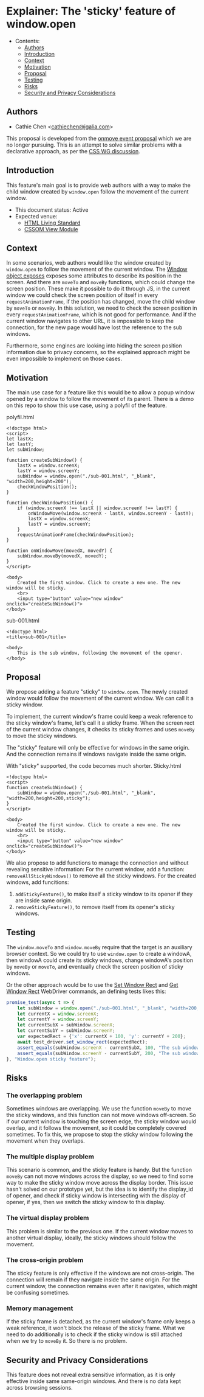# Explainer: The 'sticky' feature of window.open

- Contents:
  - [Authors](#Authors)
  - [Introduction](#Introduction)
  - [Context](#Context)
  - [Motivation](#Motivation)
  - [Proposal](#Proposal)
  - [Testing](#Testing)
  - [Risks](#Risks)
  - [Security and Privacy Considerations](#Security-and-Privacy-Considerations)

## Authors

* Cathie Chen \<cathiechen@igalia.com>


This proposal is developed from the [onmove event proposal](https://github.com/Igalia/explainers/blob/main/onmove-event-handler/README.md) which we are no longer pursuing. This is an attempt to solve similar problems with a declarative approach, as per the [CSS WG discussion](https://github.com/w3c/csswg-drafts/issues/7693).

## Introduction

This feature's main goal is to provide web authors with a way to make the child window created by `window.open` follow the movement of the current window.

* This document status: Active
* Expected venue:
  - [HTML Living Standard](https://html.spec.whatwg.org/)
  - [CSSOM View Module](https://drafts.csswg.org/cssom-view/)

## Context

In some scenarios, web authors would like the window created by `window.open` to follow the movement of the current window. The [Window object exposes](https://drafts.csswg.org/cssom-view/#extensions-to-the-window-interface) exposes some attributes to describe its position in the screen. And there are `moveTo` and `moveBy` functions, which could change the screen position. These make it possible to do it through JS, in the current window we could check the screen position of itself in every `requestAnimationFrame`, if the position has changed, move the child window by `moveTo` or `moveBy`. In this solution, we need to check the screen position in every `requestAnimationFrame`, which is not good for performance. And if the current window navigates to other URL, it is impossible to keep the connection, for the new page would have lost the reference to the sub windows.

Furthermore, some engines are looking into hiding the screen position information due to privacy concerns, so the explained approach might be even impossible to implement on those cases.

## Motivation

The main use case for a feature like this would be to allow a popup window opened by a window to follow the movement of its parent. There is a demo on this repo to show this use case, using a polyfil of the feature.

polyfil.html
```
<!doctype html>
<script>
let lastX;
let lastY;
let subWindow;

function createSubWindow() {
    lastX = window.screenX;
    lastY = window.screenY;
    subWindow = window.open("./sub-001.html", "_blank", "width=200,height=200");
    checkWindowPosition();
}

function checkWindowPosition() {
    if (window.screenX !== lastX || window.screenY !== lastY) {
        onWindowMove(window.screenX - lastX, window.screenY - lastY);
        lastX = window.screenX;
        lastY = window.screenY;        
    }
    requestAnimationFrame(checkWindowPosition);
}

function onWindowMove(movedX, movedY) {
    subWindow.moveBy(movedX, movedY);
}
</script>

<body>
    Created the first window. Click to create a new one. The new window will be sticky.
    <br>
    <input type="button" value="new window" onclick="createSubWindow()">
</body>
```

sub-001.html
```
<!doctype html>
<title>sub-001</title>

<body>
    This is the sub window, following the movement of the opener.
</body>
```

## Proposal

We propose adding a feature "sticky" to `window.open`. The newly created window would follow the movement of the current window. We can call it a sticky window.

To implement, the current window's frame could keep a weak reference to the sticky window's frame, let's call it a sticky frame.
When the screen rect of the current window changes, it checks its sticky frames and uses `moveBy` to move the sticky windows.

The "sticky" feature will only be effective for windows in the same origin. And the connection remains if windows navigate inside the same origin.

With "sticky" supported, the code becomes much shorter.
Sticky.html
```
<!doctype html>
<script>
function createSubWindow() {
    subWindow = window.open("./sub-001.html", "_blank", "width=200,height=200,sticky");
}
</script>

<body>
    Created the first window. Click to create a new one. The new window will be sticky.
    <br>
    <input type="button" value="new window" onclick="createSubWindow()">
</body>
```

We also propose to add functions to manage the connection and without revealing sensitive information:
For the current window, add a function: `removeAllStickyWindows()` to remove all the sticky windows.
For the created windows, add funcitions:
1. `addStickyFeature()`, to make itself a sticky window to its opener if they are inside same origin.
2. `removeStickyFeature()`, to remove itself from its opener's sticky windows.

## Testing

The `window.moveTo` and `window.moveBy` require that the target is an auxiliary browser context. So we could try to use `window.open` to create a windowA, then windowA could create its sticky windows, change windowA's position by `moveBy` or `moveTo`, and eventually check the screen position of sticky windows.

Or the other approach would be to use the [Set Window Rect](https://www.w3.org/TR/webdriver2/#set-window-rect) and [Get Window Rect](https://www.w3.org/TR/webdriver2/#get-window-rect) WebDriver commands, an defining tests likes this:

```js
promise_test(async t => {
    let subWindow = window.open("./sub-001.html", "_blank", "width=200,height=200,sticky");
    let currentX = window.screenX;
    let currentY = window.screenY;
    let currentSubX = subWindow.screenX;
    let currentSubY = subWindow.screenY;
    var expectedRect = {'x': currentX + 100, 'y': currentY + 200};
    await test_driver.set_window_rect(expectedRect);
    assert_equals(subWindow.screenX - currentSubX, 100, "The sub window screenX is correct.")
    assert_equals(subWindow.screenY - currentSubY, 200, "The sub window screenY is correct.")
}, "Window.open sticky feature");
```

## Risks

### The overlapping problem
Sometimes windows are overlapping. We use the function `moveBy` to move the sticky windows, and this function can not move windows off-screen. So if our current window is touching the screen edge, the sticky window would overlap, and it follows the movement, so it could be completely covered sometimes. To fix this, we propose to stop the sticky window following the movement when they overlaps.

### The multiple display problem
This scenario is common, and the sticky feature is handy. But the function `moveBy` can not move windows across the display, so we need to find some way to make the sticky window move across the display border. This issue hasn't solved on our prototype yet, but the idea is to identify the display_id of opener, and check if sticky window is intersecting with the display of opener, if yes, then we switch the sticky window to this display.

### The virtual display problem
This problem is similar to the previous one. If the current window moves to another virtual display, ideally, the sticky windows should follow the movement.

### The cross-origin problem
The sticky feature is only effective if the windows are not cross-origin. The connection will remain if they navigate inside the same origin. For the current window, the connection remains even after it navigates, which might be confusing sometimes.

### Memory management
If the sticky frame is detached, as the current window's frame only keeps a weak reference, it won't block the release of the sticky frame. What we need to do additionally is to check if the sticky window is still attached when we try to `moveBy` it. So there is no problem.

## Security and Privacy Considerations
This feature does not reveal extra sensitive information, as it is only effective inside same same-origin windows. And there is no data kept across browsing sessions.



